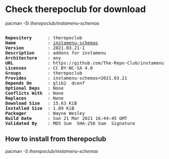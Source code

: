 # Check therepoclub for download

pacman -Si *therepoclub/instamenu-schemas*

<div class="highlight"><pre class="highlight"><text>
<b>Repository</b>      : therepoclub
<b>Name</b>            : <a href="../../x86_64/instamenu-schemas-2021.03.21-1-any.pkg.tar.zst">instamenu-schemas</a>
<b>Version</b>         : 2021.03.21-1
<b>Description</b>     : addons for instamenu
<b>Architecture</b>    : any
<b>URL</b>             : https://github.com/The-Repo-Club/instamenu-schemas
<b>Licenses</b>        : CC BY-NC-SA 4.0
<b>Groups</b>          : therepoclub
<b>Provides</b>        : instamenu-schemas=2021.03.21
<b>Depends On</b>      : glib2  dconf
<b>Optional Deps</b>   : None
<b>Conflicts With</b>  : None
<b>Replaces</b>        : None
<b>Download Size</b>   : 15.63 KiB
<b>Installed Size</b>  : 1.89 KiB
<b>Packager</b>        : Wayne Wesley <wayne6324@gmail.com>
<b>Build Date</b>      : Sun 21 Mar 2021 16:44:45 GMT
<b>Validated By</b>    : MD5 Sum  SHA-256 Sum  Signature
</text></pre></div>

## How to install from therepoclub

pacman -S *therepoclub/instamenu-schemas*
